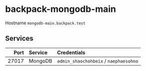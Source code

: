 # backpack-mongodb-main

Hostname `mongodb-main.backpack.test`

## Services

| Port | Service | Credentials
| ---: | :------ | :----------
| 27017 | MongoDB | `admin_shaochohbeix` / `naephaesohno`
